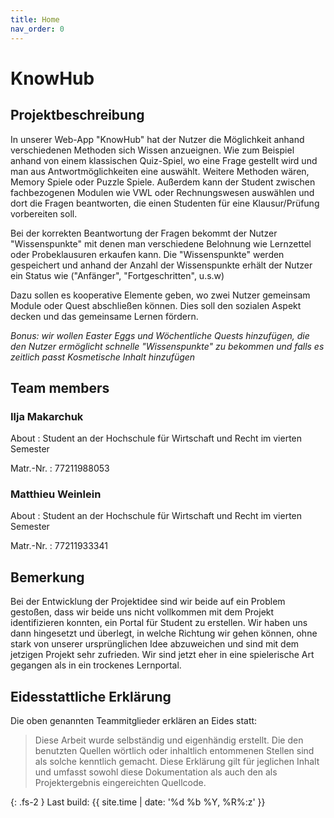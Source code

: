 ```yaml
---
title: Home
nav_order: 0
---
```




# **KnowHub**


## Projektbeschreibung


In unserer Web-App "KnowHub" hat der Nutzer die Möglichkeit anhand verschiedenen Methoden sich Wissen anzueignen. Wie zum Beispiel anhand von einem klassischen Quiz-Spiel, wo eine Frage gestellt wird und man aus Antwortmöglichkeiten eine auswählt. Weitere Methoden wären, Memory Spiele oder Puzzle Spiele. Außerdem kann der Student zwischen fachbezogenen Modulen wie VWL oder Rechnungswesen auswählen und dort die Fragen beantworten, die einen Studenten für eine Klausur/Prüfung vorbereiten soll.

Bei der korrekten Beantwortung der Fragen bekommt der Nutzer "Wissenspunkte" mit denen man verschiedene Belohnung wie Lernzettel oder Probeklausuren erkaufen kann. Die "Wissenspunkte" werden gespeichert und anhand der Anzahl der Wissenspunkte erhält der Nutzer ein Status wie ("Anfänger", "Fortgeschritten", u.s.w)

Dazu sollen es kooperative Elemente geben, wo zwei Nutzer gemeinsam Module oder Quest abschließen können. Dies soll den sozialen Aspekt decken und das gemeinsame Lernen fördern.


_Bonus: wir wollen Easter Eggs und Wöchentliche Quests hinzufügen, die den Nutzer ermöglicht schnelle "Wissenspunkte" zu bekommen und falls es zeitlich passt Kosmetische Inhalt hinzufügen_

## Team members

### Ilja Makarchuk

About
: Student an der Hochschule für Wirtschaft und Recht im vierten Semester

Matr.-Nr.
: 77211988053

### Matthieu Weinlein

About
: Student an der Hochschule für Wirtschaft und Recht im vierten Semester

Matr.-Nr.
: 77211933341

## Bemerkung

Bei der Entwicklung der Projektidee sind wir beide auf ein Problem gestoßen, dass wir beide uns nicht vollkommen mit dem Projekt identifizieren konnten, ein Portal für Student zu erstellen. Wir haben uns dann hingesetzt und überlegt, in welche Richtung wir gehen können, ohne stark von unserer ursprünglichen Idee abzuweichen und sind mit dem jetzigen Projekt sehr zufrieden. Wir sind jetzt eher in eine spielerische Art gegangen als in ein trockenes Lernportal.

## Eidesstattliche Erklärung

Die oben genannten Teammitglieder erklären an Eides statt:

> Diese Arbeit wurde selbständig und eigenhändig erstellt. Die den benutzten Quellen wörtlich oder inhaltlich entommenen Stellen sind als solche kenntlich gemacht. Diese Erklärung gilt für jeglichen Inhalt und umfasst sowohl diese Dokumentation als auch den als Projektergebnis eingereichten Quellcode.

{: .fs-2 }
Last build: {{ site.time | date: '%d %b %Y, %R%:z' }}